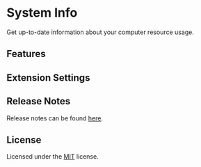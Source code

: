 # System Info

Get up-to-date information about your computer resource usage.

## Features


## Extension Settings


## Release Notes

Release notes can be found [here](https://github.com/MASSHUU12/system-info/blob/main/CHANGELOG.md).

## License

Licensed under the [MIT](https://github.com/MASSHUU12/system-info/blob/main/LICENSE) license.
